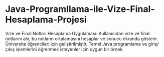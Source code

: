 # Java-Programllama-ile-Vize-Final-Hesaplama-Projesi
Vize ve Final Notları Hesaplama Uygulaması:  Kullanıcıdan vize ve final notlarını alır, bu notların ortalamasını hesaplar ve sonucu ekranda gösterir. Üniversite öğrencileri için geliştirilmiştir. Temel Java programlama ve giriş/çıkış işlemlerini öğrenmek isteyenler için uygun bir örnek.
